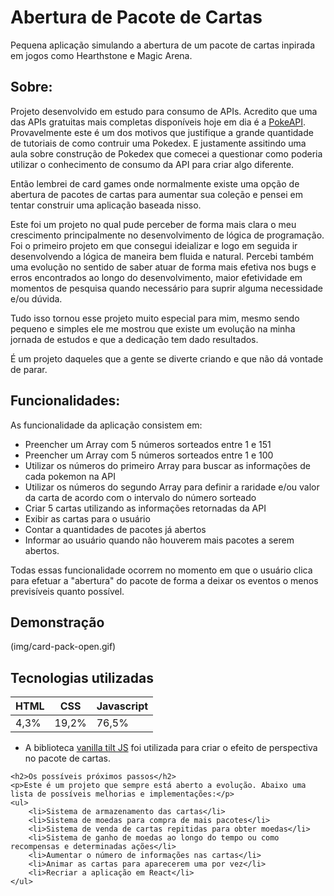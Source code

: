 <h1>Abertura de Pacote de Cartas</h1>
<p>Pequena aplicação simulando a abertura de um pacote de cartas inpirada em jogos como Hearthstone e Magic Arena.</p>
<h2>Sobre:</h2>
<p>Projeto desenvolvido em estudo para consumo de APIs. Acredito que uma das APIs gratuitas mais completas disponíveis hoje em dia é a <a href="https://pokeapi.co/">PokeAPI</a>. Provavelmente este é um dos motivos que justifique a grande quantidade de tutoriais de como contruir uma Pokedex. E justamente assitindo uma aula sobre construção de Pokedex que comecei a questionar como poderia utilizar o conhecimento de consumo da API para criar algo diferente.</p>
<p>Então lembrei de card games onde normalmente existe uma opção de abertura de pacotes de cartas para aumentar sua coleção e pensei em tentar construir uma aplicação baseada nisso.</p>
<p>Este foi um projeto no qual pude perceber de forma mais clara o meu crescimento principalmente no desenvolvimento de lógica de programação. Foi o primeiro projeto em que consegui ideializar e logo em seguida ir desenvolvendo a lógica de maneira bem fluida e natural. Percebi também uma evolução no sentido de saber atuar de forma mais efetiva nos bugs e erros encontrados ao longo do desenvolvimento, maior efetividade em momentos de pesquisa quando necessário para suprir alguma necessidade e/ou dúvida.</p>
<p>Tudo isso tornou esse projeto muito especial para mim, mesmo sendo pequeno e simples ele me mostrou que existe um evolução na minha jornada de estudos e que a dedicação tem dado resultados.</p>
<p>É um projeto daqueles que a gente se diverte criando e que não dá vontade de parar.</p>

<h2>Funcionalidades:</h2>
<p>As funcionalidade da aplicação consistem em:</p>
<ul>
    <li>Preencher um Array com 5 números sorteados entre 1 e 151</li>
    <li>Preencher um Array com 5 números sorteados entre 1 e 100</li>
    <li>Utilizar os números do primeiro Array para buscar as informações de cada pokemon na API</li>
    <li>Utilizar os números do segundo Array para definir a raridade e/ou valor da carta de acordo com o intervalo do número sorteado</li>
    <li>Criar 5 cartas utilizando as informações retornadas da API</li>    
    <li>Exibir as cartas para o usuário</li>
    <li>Contar a quantidades de pacotes já abertos</li>
    <li>Informar ao usuário quando não houverem mais pacotes a serem abertos.</li>
</ul>

<P>Todas essas funcionalidade ocorrem no momento em que o usuário clica para efetuar a "abertura" do pacote de forma a deixar os eventos o menos previsíveis quanto possível.</P>

<h2>Demonstração</h2>
(img/card-pack-open.gif)

<h2>Tecnologias utilizadas</h2>
    <table>
    <thead>
      <tr>
        <th class="tg-c3ow">HTML</th>
        <th class="tg-c3ow">CSS</th>
        <th class="tg-c3ow">Javascript</th>
      </tr>
    </thead>
    <tbody>
      <tr>
        <td class="tg-c3ow">4,3%</td>
        <td class="tg-c3ow">19,2%</td>
        <td class="tg-c3ow">76,5%</td>
      </tr>
    </tbody>
    </table>
    <ul>
        <li>A biblioteca <a href="https://micku7zu.github.io/vanilla-tilt.js/">vanilla tilt JS</a> foi utilizada para criar o efeito de perspectiva no pacote de cartas.</li>
    </ul>
    
    <h2>Os possíveis próximos passos</h2>
    <p>Este é um projeto que sempre está aberto a evolução. Abaixo uma lista de possíveis melhorias e implementações:</p>
    <ul>
        <li>Sistema de armazenamento das cartas</li>
        <li>Sistema de moedas para compra de mais pacotes</li>
        <li>Sistema de venda de cartas repitidas para obter moedas</li>
        <li>Sistema de ganho de moedas ao longo do tempo ou como recompensas e determinadas ações</li>
        <li>Aumentar o número de informações nas cartas</li>
        <li>Animar as cartas para aparecerem uma por vez</li>
        <li>Recriar a aplicação em React</li>
    </ul>
